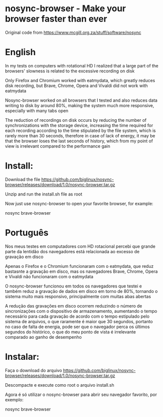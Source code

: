 # nosync-browser - Make your browser faster than ever
Original code from https://www.mcgill.org.za/stuff/software/nosync 

# English

In my tests on computers with rotational HD I realized that a large part of the browsers' slowness is related to the excessive recording on disk

Only Firefox and Chromium worked with eatmydata, which greatly reduces disk recording, but Brave, Chrome, Opera and Vivaldi did not work with eatmydata

Nosync-browser worked on all browsers that I tested and also reduces data writing to disk by around 80%, making the system much more responsive, especially with many tabs open

The reduction of recordings on disk occurs by reducing the number of synchronizations with the storage device, increasing the time required for each recording according to the time stipulated by the file system, which is rarely more than 30 seconds, therefore in case of lack of energy, it may be that the browser loses the last seconds of history, which from my point of view is irrelevant compared to the performance gain

# Install:

Download the file
https://github.com/biglinux/nosync-browser/releases/download/1.0/nosync-browser.tar.gz

Unzip and run the install.sh file as root

Now just use nosync-browser to open your favorite browser, for example:

nosync brave-browser


# Português

Nos meus testes em computadores com HD rotacional percebi que grande parte da lentidão dos navegadores está relacionada ao excesso de gravação em disco

Apenas o Firefox e o Chromium funcionaram com o eatmydata, que reduz bastasnte a gravação em disco, mas os navegadores Brave, Chrome, Opera e Vivaldi não funcionaram com o eatmydata

O nosync-browser funcionou em todos os navegadores que testei e também reduz a gravação de dados em disco em torno de 80%, tornando o sistema muito mais responsivo, principalmente com muitas abas abertas

A redução das gravações em disco ocorrem reduzindo o número de sincronizações com o dispositivo de armazenamento, aumentando o tempo necessário para cada gravação de acordo com o tempo estipulado pelo sistema de arquivos, o que raramente é maior que 30 segundos, portanto no caso de falta de energia, pode ser que o navegador perca os últimos segundos do histórico, o que do meu ponto de vista é irrelevante comparado ao ganho de desempenho

# Instalar:

Faça o download do arquivo
https://github.com/biglinux/nosync-browser/releases/download/1.0/nosync-browser.tar.gz

Descompacte e execute como root o arquivo install.sh

Agora é só utilizar o nosync-browser para abrir seu navegador favorito, por exemplo:

nosync brave-browser
